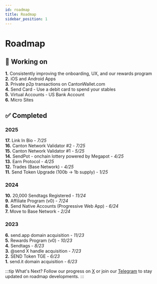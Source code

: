 ```yaml
---
id: roadmap
title: Roadmap
sidebar_position: 1
---
```


# Roadmap

## 🚧 Working on

<div className="roadmap-working-section">

**1.** Consistently improving the onboarding, UX, and our rewards program  
**2.** iOS and Android Apps  
**3.** Private p2p transactions on CantonWallet.com  
**4.** Send Card - Use a debit card to spend your stables  
**5.** Virtual Accounts - US Bank Account  
**6.** Micro Sites  

</div>

## ✅ Completed

<div style={{display: 'grid', gap: '0.5rem', marginBottom: '1rem'}}>

### 2025
**17.** Link In Bio - *7/25*  
**16.** Canton Network Validator #2 - *7/25*  
**15.** Canton Network Validator #1 - *5/25*  
**14.** SendPot - onchain lottery powered by Megapot - *4/25*  
**13.** Earn Protocol - *4/25*  
**12.** Trades (Base Network) - *4/25*  
**11.** Send Token Upgrade (100b → 1b supply) - *1/25*  

### 2024
**10.** 20,000 Sendtags Registered - *11/24*  
**9.** Affiliate Program (v0) - *7/24*  
**8.** Send Native Accounts (Progressive Web App) - *6/24*  
**7.** Move to Base Network - *2/24*  

### 2023
**6.** send.app domain acquisition - *11/23*  
**5.** Rewards Program (v0) - *10/23*  
**4.** Sendtags - *8/23*  
**3.** @send X handle acquisition - *7/23*  
**2.** SEND Token TGE - *6/23*  
**1.** send.it domain acquisition - *6/23*  

</div>


:::tip What's Next?
Follow our progress on [X](https://x.com/send) or join our [Telegram](https://t.me/sendcommunity) to stay updated on roadmap developments.
:::
